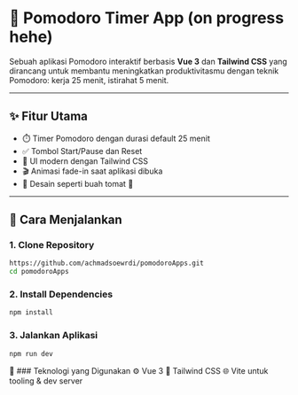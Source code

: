 # 🍅 Pomodoro Timer App (on progress hehe)

Sebuah aplikasi Pomodoro interaktif berbasis **Vue 3** dan **Tailwind CSS** yang dirancang untuk membantu meningkatkan produktivitasmu dengan teknik Pomodoro: kerja 25 menit, istirahat 5 menit.

---

## ✨ Fitur Utama

- ⏱️ Timer Pomodoro dengan durasi default 25 menit
- ✅ Tombol Start/Pause dan Reset
- 💅 UI modern dengan Tailwind CSS
- 🎬 Animasi fade-in saat aplikasi dibuka
- 🌈 Desain seperti buah tomat 🍅

---

## 🚀 Cara Menjalankan

### 1. Clone Repository

```bash
https://github.com/achmadsoewrdi/pomodoroApps.git
cd pomodoroApps
```

### 2. Install Dependencies
```bash
npm install
```

### 3. Jalankan Aplikasi
```bash
npm run dev
```


🧩 ### Teknologi yang Digunakan
⚙️ Vue 3
🎨 Tailwind CSS
🌐 Vite untuk tooling & dev server


